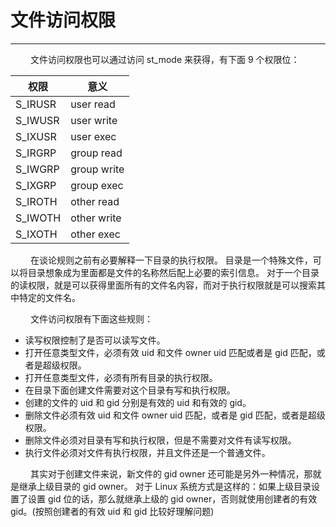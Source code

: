 # 文件访问权限
***

&emsp;&emsp;
文件访问权限也可以通过访问 st_mode 来获得，有下面 9 个权限位：

|权限|意义|
| --- | --- |
|S_IRUSR|user read|
|S_IWUSR|user write|
|S_IXUSR|user exec|
|S_IRGRP|group read|
|S_IWGRP|group write|
|S_IXGRP|group exec|
|S_IROTH|other read|
|S_IWOTH|other write|
|S_IXOTH|other exec|

&emsp;&emsp;
在谈论规则之前有必要解释一下目录的执行权限。
目录是一个特殊文件，可以将目录想象成为里面都是文件的名称然后配上必要的索引信息。
对于一个目录的读权限，就是可以获得里面所有的文件名内容，而对于执行权限就是可以搜索其中特定的文件名。

&emsp;&emsp;
文件访问权限有下面这些规则：

+ 读写权限控制了是否可以读写文件。
+ 打开任意类型文件，必须有效 uid 和文件 owner uid 匹配或者是 gid 匹配，或者是超级权限。
+ 打开任意类型文件，必须有所有目录的执行权限。
+ 在目录下面创建文件需要对这个目录有写和执行权限。
+ 创建的文件的 uid 和 gid 分别是有效的 uid 和有效的 gid。
+ 删除文件必须有效 uid 和文件 owner uid 匹配，或者是 gid 匹配，或者是超级权限。
+ 删除文件必须对目录有写和执行权限，但是不需要对文件有读写权限。
+ 执行文件必须对文件有执行权限，并且文件还是一个普通文件。

&emsp;&emsp;
其实对于创建文件来说，新文件的 gid owner 还可能是另外一种情况，那就是继承上级目录的 gid owner。
对于 Linux 系统方式是这样的：如果上级目录设置了设置 gid 位的话，那么就继承上级的 gid owner，否则就使用创建者的有效 gid。(按照创建者的有效 uid 和 gid 比较好理解问题)